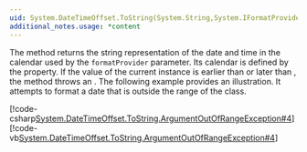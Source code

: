 ```yaml
---
uid: System.DateTimeOffset.ToString(System.String,System.IFormatProvider)
additional_notes.usage: *content
---
```


<p>The <xref href="System.DateTimeOffset.ToString(System.String,System.IFormatProvider)"></xref> method returns the string representation of the date and time in the calendar used by the <code>formatProvider</code> parameter. Its calendar is defined by the <xref href="System.Globalization.DateTimeFormatInfo.Calendar"></xref> property. If the value of the current <xref href="System.DateTimeOffset"></xref> instance is earlier than <xref href="System.Globalization.Calendar.MinSupportedDateTime"></xref> or later than <xref href="System.Globalization.Calendar.MaxSupportedDateTime"></xref>, the method throws an <xref href="System.ArgumentOutOfRangeException"></xref>. The following example provides an illustration. It attempts to format a date that is outside the range of the <xref href="System.Globalization.UmAlQuraCalendar"></xref> class.  
  
 [!code-csharp[System.DateTimeOffset.ToString.ArgumentOutOfRangeException#4](~/samples/snippets/csharp/VS_Snippets_CLR_System/system.datetimeoffset.tostring.argumentoutofrangeexception/cs/datetimeoffset.tostring.argumentoutofrangeexception4.cs#4)]
 [!code-vb[System.DateTimeOffset.ToString.ArgumentOutOfRangeException#4](~/samples/snippets/visualbasic/VS_Snippets_CLR_System/system.datetimeoffset.tostring.argumentoutofrangeexception/vb/datetimeoffset.tostring.argumentoutofrangeexception4.vb#4)]</p>


